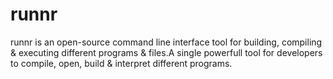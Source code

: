 # runnr
runnr is an open-source command line interface tool for building, compiling & executing different programs & files.A single powerfull tool for developers to compile, open, build & interpret different programs.

